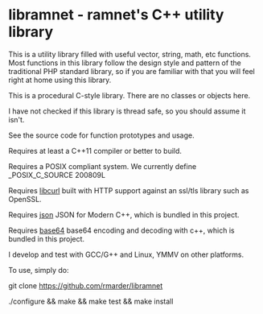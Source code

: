 # libramnet - ramnet's C++ utility library

This is a utility library filled with useful vector, string, math, etc functions.
Most functions in this library follow the design style and pattern of the traditional PHP standard library, 
so if you are familiar with that you will feel right at home using this library.

This is a procedural C-style library. There are no classes or objects here.

I have not checked if this library is thread safe, so you should assume it isn't.

See the source code for function prototypes and usage.

Requires at least a C++11 compiler or better to build.

Requires a POSIX compliant system. We currently define _POSIX_C_SOURCE 200809L

Requires [libcurl] built with HTTP support against an ssl/tls library such as OpenSSL.

Requires [json] JSON for Modern C++, which is bundled in this project.

Requires [base64] base64 encoding and decoding with c++, which is bundled in this project.

I develop and test with GCC/G++ and Linux, YMMV on other platforms.

To use, simply do:

git clone https://github.com/rmarder/libramnet

./configure && make && make test && make install

[libcurl]: <https://curl.se/libcurl/>
[json]: <https://github.com/nlohmann/json/>
[base64]: <https://github.com/ReneNyffenegger/cpp-base64>

